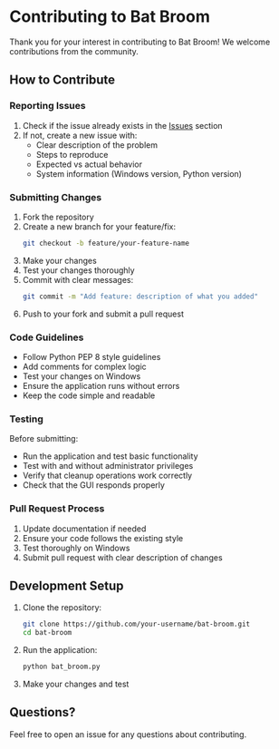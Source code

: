 # Contributing to Bat Broom

Thank you for your interest in contributing to Bat Broom! We welcome contributions from the community.

## How to Contribute

### Reporting Issues

1. Check if the issue already exists in the [Issues](../../issues) section
2. If not, create a new issue with:
   - Clear description of the problem
   - Steps to reproduce
   - Expected vs actual behavior
   - System information (Windows version, Python version)

### Submitting Changes

1. Fork the repository
2. Create a new branch for your feature/fix:
   ```bash
   git checkout -b feature/your-feature-name
   ```
3. Make your changes
4. Test your changes thoroughly
5. Commit with clear messages:
   ```bash
   git commit -m "Add feature: description of what you added"
   ```
6. Push to your fork and submit a pull request

### Code Guidelines

- Follow Python PEP 8 style guidelines
- Add comments for complex logic
- Test your changes on Windows
- Ensure the application runs without errors
- Keep the code simple and readable

### Testing

Before submitting:
- Run the application and test basic functionality
- Test with and without administrator privileges
- Verify that cleanup operations work correctly
- Check that the GUI responds properly

### Pull Request Process

1. Update documentation if needed
2. Ensure your code follows the existing style
3. Test thoroughly on Windows
4. Submit pull request with clear description of changes

## Development Setup

1. Clone the repository:
   ```bash
   git clone https://github.com/your-username/bat-broom.git
   cd bat-broom
   ```

2. Run the application:
   ```bash
   python bat_broom.py
   ```

3. Make your changes and test

## Questions?

Feel free to open an issue for any questions about contributing. 